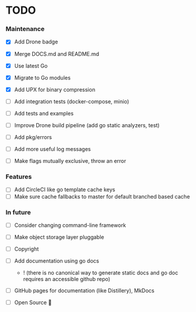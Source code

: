 # TODO

### Maintenance

* [x] Add Drone badge
* [x] Merge DOCS.md and README.md
* [x] Use latest Go
* [x] Migrate to Go modules
* [x] Add UPX for binary compression

* [ ] Add integration tests (docker-compose, minio)
* [ ] Add tests and examples

* [ ] Improve Drone build pipeline (add go static analyzers, test)

* [ ] Add pkg/errors
* [ ] Add more useful log messages
* [ ] Make flags mutually exclusive, throw an error

### Features

* [ ] Add CircleCI like go template cache keys
* [ ] Make sure cache fallbacks to master for default branched based cache

### In future

* [ ] Consider changing command-line framework
* [ ] Make object storage layer pluggable

* [ ] Copyright
* [ ] Add documentation using go docs 
    * ! (there is no canonical way to generate static docs and go doc requires an accessible github repo)
* [ ] GitHub pages for documentation (like Distillery), MkDocs
* [ ] Open Source :tada:

